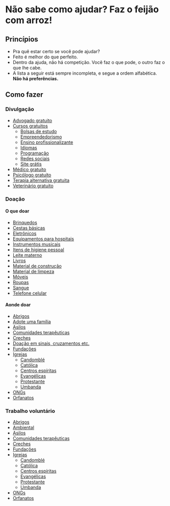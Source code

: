 # Não sabe como ajudar? Faz o feijão com arroz!

## Princípios

- Pra quê estar certo se você pode ajudar?
- Feito é melhor do que perfeito.
- Dentro da ajuda, não há competição. Você faz o que pode, o outro faz o que lhe cabe.
- A lista a seguir está sempre incompleta, e segue a ordem alfabética. **Não há preferências.**

## Como fazer

### Divulgação
- [Advogado gratuito](https://www.google.com/search?q=advogado+gratuito+perto+de+mim)
- [Cursos gratuitos](https://www.google.com/search?q=curso+gratuito+perto+de+mim)
	- [Bolsas de estudo](https://www.google.com/search?q=bolsas+de+estudo+perto+de+mim)
	- [Empreendedorismo](https://www.google.com/search?q=app+para+empreendedorismo+gratis)
	- [Ensino profissionalizante](https://www.google.com/search?q=ensino+profissionalizante+gratuito+perto+de+mim)
	- [Idiomas](https://www.google.com/search?q=apps+gratuitos+para+aprender+idiomas)
	- [Programação](https://www.google.com/search?q=apps+gratuitos+para+aprender+a+programar)
	- [Redes sociais](https://www.google.com/search?q=curso+gratuito+redes+sociais)
	- [Site grátis](https://www.google.com/search?q=site+gratuito)
- [Médico gratuito](https://www.google.com/search?q=medico+gratuito+perto+de+mim)
- [Psicólogo gratuito](https://www.google.com/search?q=psicologo+gratuito+perto+de+mim)
- [Terapia alternativa gratuita](https://www.google.com/search?q=terapia+alternativa+gratuita+perto+de+mim)
- [Veterinário gratuito](https://www.google.com/search?q=veterinario+gratuito+perto+de+mim)

### Doação

#### O que doar

- [Brinquedos](https://www.google.com/search?q=doacao+de+brinquedos+perto+de+mim)
- [Cestas básicas](https://www.google.com/search?q=cesta+basica&tbm=shop)
- [Eletrônicos](https://www.google.com/search?q=doacao+de+eletronicos)
- [Equipamentos para hospitais](https://www.google.com/search?q=doacao+de+equipamentos+hospitalares+perto+de+mim)
- [Instrumentos musicais](https://www.google.com/search?q=doacao+de+instrumentos+musicais)
- [Itens de higiene pessoal](https://www.google.com/search?q=doacao+de+itens+de+higiene+pessoal+perto+de+mim)
- [Leite materno](https://www.google.com/search?q=doacao+de+leite+materno+perto+de+mim)
- [Livros](https://www.google.com/search?q=doacao+de+livros+perto+de+mim)
- [Material de construção](https://www.google.com/search?q=doacao+de+material+de+construcao)
- [Material de limpeza](https://www.google.com/search?q=doacao+de+material+de+limpeza+perto+de+mim)
- [Móveis](https://www.google.com/search?q=doacao+de+moveis+perto+de+mim)
- [Roupas](https://www.google.com/search?q=doacao+de+roupas+perto+de+mim)
- [Sangue](https://www.google.com/search?q=doacao+de+sangue+perto+de+mim)
- [Telefone celular](https://www.google.com/search?q=doacao+de+celular)

#### Aonde doar

- [Abrigos](https://www.google.com/search?q=abrigos+doacao+perto+de+mim)
- [Adote uma família](https://www.google.com/search?q=adote+uma+familia)
- [Asilos](https://www.google.com/search?q=asilos+doacao+perto+de+mim)
- [Comunidades terapêuticas](https://www.google.com/search?q=comunidades+terapeuticas+doacao+perto+de+mim)
- [Creches](https://www.google.com/search?q=creches+doacao+perto+de+mim)
- [Doação em sinais, cruzamentos etc.](https://www.google.com/search?q=cesta+basica&tbm=shop)
- [Fundações](https://www.google.com/search?q=fundacao+instituicao+doacao+perto+de+mim)
- [Igrejas](https://www.google.com/search?q=igrejas+doacao+perto+de+mim)
	- [Candomblé](https://www.google.com/search?q=candomble+doacao+perto+de+mim)
	- [Católica](https://www.google.com/search?q=igreja+catolica+doacao+perto+de+mim)
	- [Centros espíritas](https://www.google.com/search?q=centro+espirita+doacao+perto+de+mim)
	- [Evangélicas](https://www.google.com/search?q=igreja+evangelica+doacao+perto+de+mim)
	- [Protestante](https://www.google.com/search?q=igreja+protestante+doacao+perto+de+mim)
	- [Umbanda](https://www.google.com/search?q=umbanda+doacao+perto+de+mim)
- [ONGs](https://www.google.com/search?q=ong+doacao+perto+de+mim)
- [Orfanatos](https://www.google.com/search?q=orfanato+doacao+perto+de+mim)


### Trabalho voluntário

- [Abrigos](https://www.google.com/search?q=abrigo+trabalho+voluntario+perto+de+mim)
- [Ambiental](https://www.google.com/search?q=trabalho+voluntario+ambiental+perto+de+mim)
- [Asilos](https://www.google.com/search?q=asilo+trabalho+voluntario+perto+de+mim)
- [Comunidades terapêuticas](https://www.google.com/search?q=comunidade+terapeutica+trabalho+voluntario+perto+de+mim)
- [Creches](https://www.google.com/search?q=creche+trabalho+voluntario+perto+de+mim)
- [Fundações](https://www.google.com/search?q=fundacao+instituicao+trabalho+voluntario+perto+de+mim)
- [Igrejas](https://www.google.com/search?q=igrejas+trabalho+voluntario+perto+de+mim)
	- [Candomblé](https://www.google.com/search?q=candomble+trabalho+voluntario+perto+de+mim)
	- [Católica](https://www.google.com/search?q=igreja+catolica+trabalho+voluntario+perto+de+mim)
	- [Centros espíritas](https://www.google.com/search?q=centro+espirita+trabalho+voluntario+perto+de+mim)
	- [Evangélicas](https://www.google.com/search?q=igreja+evangelica+trabalho+voluntario+perto+de+mim)
	- [Protestante](https://www.google.com/search?q=igreja+protestante+trabalho+voluntario+perto+de+mim)
	- [Umbanda](https://www.google.com/search?q=umbanda+trabalho+voluntario+perto+de+mim)
- [ONGs](https://www.google.com/search?q=ong+trabalho+voluntario+perto+de+mim)
- [Orfanatos](https://www.google.com/search?q=orfanato+trabalho+voluntario+perto+de+mim)

<!-- ## Welcome to GitHub Pages

You can use the [editor on GitHub](https://github.com/DiogoCaetanoGarcia/feijaocomarroz/edit/main/README.md) to maintain and preview the content for your website in Markdown files.

Whenever you commit to this repository, GitHub Pages will run [Jekyll](https://jekyllrb.com/) to rebuild the pages in your site, from the content in your Markdown files.

### Markdown

Markdown is a lightweight and easy-to-use syntax for styling your writing. It includes conventions for

```markdown
Syntax highlighted code block

# Header 1
## Header 2
### Header 3

- Bulleted
- List

1. Numbered
2. List

**Bold** and _Italic_ and `Code` text

[Link](url) and ![Image](src)
```

For more details see [GitHub Flavored Markdown](https://guides.github.com/features/mastering-markdown/).

### Jekyll Themes

Your Pages site will use the layout and styles from the Jekyll theme you have selected in your [repository settings](https://github.com/DiogoCaetanoGarcia/feijaocomarroz/settings/pages). The name of this theme is saved in the Jekyll `_config.yml` configuration file.

### Support or Contact

Having trouble with Pages? Check out our [documentation](https://docs.github.com/categories/github-pages-basics/) or [contact support](https://support.github.com/contact) and we’ll help you sort it out.
 -->
